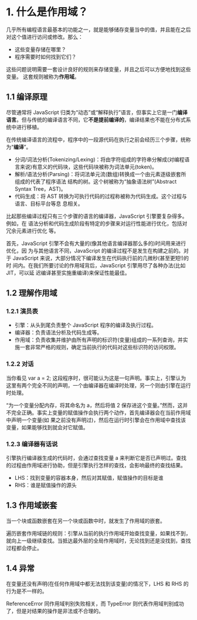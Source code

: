 # 1. 什么是作用域？

几乎所有编程语言最基本的功能之一，就是能够储存变量当中的值，并且能在之后对这个值进行访问或修改。那么：

* 这些变量存储在哪里？
* 程序需要时如何找到它们？

这些问题说明需要一套设计良好的规则来存储变量，并且之后可以方便地找到这些变量。 这套规则被称为**作用域**。

## 1.1 编译原理

尽管通常将 JavaScript 归类为“动态”或“解释执行”语言，但事实上它是一门**编译语言**。但与传统的编译语言不同，它**不是提前编译的**，编译结果也不能在分布式系统中进行移植。

在传统编译语言的流程中，程序中的一段源代码在执行之前会经历三个步骤，统称为“**编译**”。

* 分词/词法分析\(Tokenizing/Lexing\)：将由字符组成的字符串分解成\(对编程语言来说\)有意义的代码块，这些代码块被称为词法单元\(token\)。
* 解析/语法分析\(Parsing\)：将词法单元流\(数组\)转换成一个由元素逐级嵌套所组成的代表了程序语法 结构的树。这个树被称为“抽象语法树”\(Abstract Syntax Tree，AST\)。
* 代码生成：将 AST 转换为可执行代码的过程称被称为代码生成。这个过程与语言、目标平台等息 息相关。

比起那些编译过程只有三个步骤的语言的编译器，JavaScript 引擎要复杂得多。例如，在 语法分析和代码生成阶段有特定的步骤来对运行性能进行优化，包括对冗余元素进行优化 等。

首先，JavaScript 引擎不会有大量的\(像其他语言编译器那么多的\)时间用来进行优化，因 为与其他语言不同，JavaScript 的编译过程不是发生在构建之前的。对于 JavaScript 来说，大部分情况下编译发生在代码执行前的几微秒\(甚至更短!\)的时 间内。在我们所要讨论的作用域背后，JavaScript 引擎用尽了各种办法\(比如 JIT，可以延 迟编译甚至实施重编译\)来保证性能最佳。

## 1.2 理解作用域

### 1.2.1 演员表

* 引擎：从头到尾负责整个 JavaScript 程序的编译及执行过程。
* 编译器：负责语法分析及代码生成等。
* 作用域：负责收集并维护由所有声明的标识符\(变量\)组成的一系列查询，并实施一套非常严格的规则，确定当前执行的代码对这些标识符的访问权限。

### 1.2.2 对话

当你看见 var a = 2; 这段程序时，很可能认为这是一句声明。事实上，引擎认为这里有两个完全不同的声明，一个由编译器在编译时处理，另一个则由引擎在运行时处理。

“为一个变量分配内存，将其命名为 a，然后将值 2 保存进这个变量。”然而，这并不完全正确。事实上变量的赋值操作会执行两个动作，首先编译器会在当前作用域中声明一个变量\(如 果之前没有声明过\)，然后在运行时引擎会在作用域中查找该变量，如果能够找到就会对它赋值。

### 1.2.3 编译器有话说

引擎执行编译器生成的代码时，会通过查找变量 a 来判断它是否已声明过。查找的过程由作用域进行协助，但是引擎执行怎样的查找，会影响最终的查找结果。

* LHS：找到变量的容器本身，然后对其赋值，赋值操作的目标是谁
* RHS：谁是赋值操作的源头

## 1.3 作用域嵌套

当一个块或函数嵌套在另一个块或函数中时，就发生了作用域的嵌套。

遍历嵌套作用域链的规则：引擎从当前的执行作用域开始查找变量，如果找不到， 就向上一级继续查找。当抵达最外层的全局作用域时，无论找到还是没找到，查找过程都会停止。

## 1.4 异常

在变量还没有声明\(在任何作用域中都无法找到该变量\)的情况下，LHS 和 RHS 的行为是不一样的。

ReferenceError 同作用域判别失败相关，而 TypeError 则代表作用域判别成功了，但是对结果的操作是非法或不合理的。



